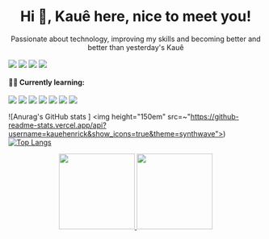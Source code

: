 <h1 align="center">
Hi 🙏, Kauê here, nice to meet you!
</h1>
  
<p align="center">  
Passionate about technology, improving my skills and becoming better and better than yesterday's Kauê
</p>

[<img align="center" src="https://img.shields.io/badge/Instagram-E4405F?style=for-the-badge&logo=instagram&logoColor=white" />](https://instagram.com/k.a.ue)
[<img align="center" src="https://img.shields.io/badge/LinkedIn-0077B5?style=for-the-badge&logo=linkedin&logoColor=white" />](https://linkedin.com/in/kauehenrick) 
[<img align="center" src="https://img.shields.io/badge/Gmail-D14836?style=for-the-badge&logo=gmail&logoColor=white" />](mailto:kauek78942@gmail.com?subject=[GitHub]%20Source%20Han%20Sans)
[<img align="center" src="https://img.shields.io/badge/WhatsApp-25D366?style=for-the-badge&logo=whatsapp&logoColor=white" />](https://wa.me/557799434338)

#### 👨‍💻 Currently learning:

<img src="https://img.shields.io/badge/HTML5-E34F26?style=for-the-badge&logo=html5&logoColor=white" /> <img src="https://img.shields.io/badge/CSS3-1572B6?style=for-the-badge&logo=css3&logoColor=white" /> <img src="https://img.shields.io/badge/JavaScript-323330?style=for-the-badge&logo=javascript&logoColor=F7DF1E" /> <img src="https://img.shields.io/badge/React-20232A?style=for-the-badge&logo=react&logoColor=61DAFB" /> <img src="https://img.shields.io/badge/C-00599C?style=for-the-badge&logo=c&logoColor=white" /> <img src="https://img.shields.io/badge/Python-FFD43B?style=for-the-badge&logo=python&logoColor=blue" /> <img src="https://img.shields.io/badge/TypeScript-007ACC?style=for-the-badge&logo=typescript&logoColor=white" />

![Anurag's GitHub stats ] <img height="150em" src=~"https://github-readme-stats.vercel.app/api?username=kauehenrick&show_icons=true&theme=synthwave">) [![Top Langs](https://github-readme-stats.vercel.app/api/top-langs/?username=kauehenrick&layout=compact&show_icons=true&theme=synthwave)](https://github.com/anuraghazra/github-readme-stats)

<div align="center">
  <a href="https://github.com/kauehenrick">
    <img height="150em" src="https://github-readme-stats.vercel.app/api?username=kauehenrick&count_private=true&include_all_commits=true&show_icons=true&theme=dracula&hide_border=false&show_owner=true"/>
    <img height="150em" src="https://github-readme-stats.vercel.app/api/top-langs/?username=kauehenrickim&theme=dracula&hide_border=false&&layout=compact" />
  </a>
</div>
